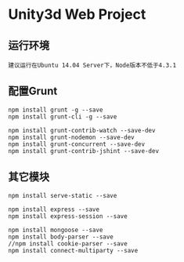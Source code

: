 # Unity3d Web Project #

## 运行环境 ##

    建议运行在Ubuntu 14.04 Server下，Node版本不低于4.3.1

## 配置Grunt ##

    npm install grunt -g --save
    npm install grunt-cli -g --save
    
    npm install grunt-contrib-watch --save-dev
    npm install grunt-nodemon --save-dev
    npm install grunt-concurrent --save-dev
    npm install grunt-contrib-jshint --save-dev

## 其它模块 ##

    npm install serve-static --save
    
    npm install express --save
    npm install express-session --save
    
    npm install mongoose --save
    npm install body-parser --save
    //npm install cookie-parser --save
    npm install connect-multiparty --save